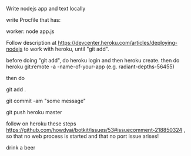 Write nodejs app and text locally

write Procfile that has:

worker: node app.js

Follow description at https://devcenter.heroku.com/articles/deploying-nodejs to work with heroku, until "git add".

before doing "git add", do heroku login and then heroku create. then do
heroku git:remote -a -name-of-your-app  (e.g. radiant-depths-56455)

then do

git add .

git commit -am "some message"

git push heroku master

follow on heroku these steps https://github.com/howdyai/botkit/issues/53#issuecomment-218850324 , so that no web process is started and that no port issue arises!

drink a beer
